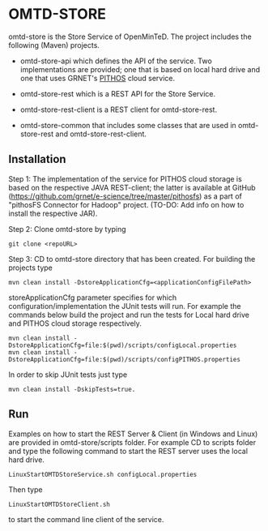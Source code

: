 # OMTD-STORE #

omtd-store is the Store Service of OpenMinTeD. The project includes the following (Maven) projects.	

  * omtd-store-api which defines the API of the service. Two implementations are provided; one that is based on local hard drive and one that uses GRNET's [PITHOS](https://okeanos.grnet.gr/services/pithos/) cloud service.
  
  * omtd-store-rest which is a REST API for the Store Service.

  * omtd-store-rest-client is a REST client for omtd-store-rest.

  * omtd-store-common that includes some classes that are used in omtd-store-rest and omtd-store-rest-client.   

## Installation ##

Step 1: The implementation of the service for PITHOS cloud storage is based on the respective JAVA REST-client; the latter  is available at GitHub (https://github.com/grnet/e-science/tree/master/pithosfs) as a part of "pithosFS Connector for Hadoop" project. (TO-DO: Add info on how to install the respective JAR).
   
Step 2: Clone omtd-store by typing
  
```
git clone <repoURL>
```


Step 3: CD to omtd-store directory that has been created. For building the projects type

```
mvn clean install -DstoreApplicationCfg=<applicationConfigFilePath>
```


storeApplicationCfg parameter specifies for which configuration/implementation the JUnit tests will run. For example the commands below build the project and run the tests for Local hard drive and PITHOS cloud storage respectively. 
  
```
mvn clean install -DstoreApplicationCfg=file:$(pwd)/scripts/configLocal.properties
mvn clean install -DstoreApplicationCfg=file:$(pwd)/scripts/configPITHOS.properties
```  

In order to skip JUnit tests just type 

```
mvn clean install -DskipTests=true.
```


## Run ##

Examples on how to start the REST Server & Client (in Windows and Linux) are provided in omtd-store/scripts folder. For example CD to scripts folder and type the following command to start the REST server uses the local
hard drive.  

```
LinuxStartOMTDStoreService.sh configLocal.properties
```

Then type  

```
LinuxStartOMTDStoreClient.sh
```

to start the command line client of the service.
 
 
